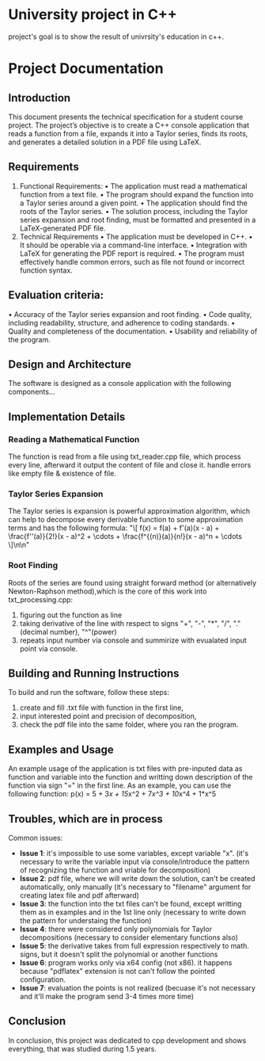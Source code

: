 # University project in C++
project's goal is to show the result of univrsity's education in c++.

# Project Documentation

## Introduction
This document presents the technical specification for a student course project.
The project’s objective is to create a C++ console application that reads a function from a file, expands it into a Taylor series, finds its
roots, and generates a detailed solution in a PDF file using LaTeX.

## Requirements
1. Functional Requirements:
• The application must read a mathematical function from a text file.
• The program should expand the function into a Taylor series around a given point.
• The application should find the roots of the Taylor series.
• The solution process, including the Taylor series expansion and root finding, must be formatted and presented in a LaTeX-generated PDF file.
2. Technical Requirements
• The application must be developed in C++.
• It should be operable via a command-line interface.
• Integration with LaTeX for generating the PDF report is required.
• The program must effectively handle common errors, such as file not found or incorrect function syntax.

## Evaluation criteria:
• Accuracy of the Taylor series expansion and root finding.
• Code quality, including readability, structure, and adherence to coding
standards.
• Quality and completeness of the documentation.
• Usability and reliability of the program.

## Design and Architecture
The software is designed as a console application with the following components...

## Implementation Details
### Reading a Mathematical Function
The function is read from a file using txt_reader.cpp file, which process every line, afterward it output the content of file and close it. handle errors like empty file & existence of file.

### Taylor Series Expansion
The Taylor series is expansion is  powerful approximation algorithm, which can help to decompose every derivable function to some approximation terms and has the following formula:
"\\[ f(x) = f(a) + f'(a)(x - a) + \\frac{f''(a)}{2!}(x - a)^2 + \\cdots + \\frac{f^{(n)}(a)}{n!}(x - a)^n + \\cdots \\]\n\n"

### Root Finding
Roots of the series are found using straight forward method (or alternatively Newton-Raphson method),which is the core of this work into txt_processing.cpp:
1. figuring out the function as line 
2. taking derivative of the line with respect to signs "+", "-", "*", "/", "."(decimal number), "^"(power)
3. repeats input number via console and summirize with evualated input point via console.   

## Building and Running Instructions
To build and run the software, follow these steps:
1. create and fill .txt file with function in the first line,
2. input interested point and precision of decomposition,
3. check the pdf file into the same folder, where you ran the program.

## Examples and Usage
An example usage of the application is txt files with pre-inputed data as function and variable into the function and writting down description of the function via sign "=" in the first line.
As an example, you can use the following function:
p(x) = 5 + 3*x + 15*x^2 + 7*x^3 + 10*x^4 + 1*x^5


## Troubles, which are in process
Common issues:

- **Issue 1**: it's impossible to use some variables, except variable "x". (it's necessary to write the variable input via console/introduce the pattern of recognizing the function and vriable for decomposition)
- **Issue 2**: pdf file, where we will write down the solution, can't be created automatically, only manually (it's necessary to "filename" argument for creating latex file and pdf afterward)
- **Issue 3**: the function into the txt files can't be found, except writting them as in examples and in the 1st line only  (necessary to write down the pattern for understaing the function)
- **Issue 4**: there were considered only polynomials for Taylor decompositions (necessary to consider elementary functions also)
- **Issue 5**: the derivative takes from full expression respectively to math. signs, but it doesn't split the polynomial or another functions
- **Issue 6**: program works only via x64 config (not x86). it happens because "pdflatex" extension is not can't follow the pointed configuration.
- **Issue 7**: evaluation the points is not realized (becuase it's not necessary and it'll make the program send 3-4 times more time)

## Conclusion
In conclusion, this project was dedicated to cpp development and shows everything, that was studied during 1.5 years.
